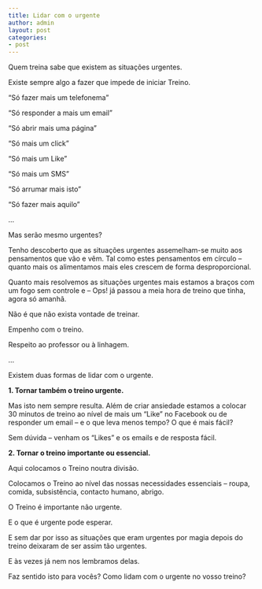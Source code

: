 ```yaml
---
title: Lidar com o urgente
author: admin
layout: post
categories:
- post
---
```

Quem treina sabe que existem as situações urgentes.

Existe sempre algo a fazer que impede de iniciar Treino.

&#8220;Só fazer mais um telefonema&#8221;

&#8220;Só responder a mais um email&#8221;

&#8220;Só abrir mais uma página&#8221;

&#8220;Só mais um click&#8221;

&#8220;Só mais um Like&#8221;

&#8220;Só mais um SMS&#8221;

&#8220;Só arrumar mais isto&#8221;

&#8220;Só fazer mais aquilo&#8221;

&#8230;

Mas serão mesmo urgentes?

Tenho descoberto que as situações urgentes assemelham-se muito aos pensamentos que vão e vêm. Tal como estes pensamentos em círculo &#8211; quanto mais os alimentamos mais eles crescem de forma desproporcional.

Quanto mais resolvemos as situações urgentes mais estamos a braços com um fogo sem controle e &#8211; Ops! já passou a meia hora de treino que tinha, agora só amanhã.

Não é que não exista vontade de treinar.

Empenho com o treino.

Respeito ao professor ou à linhagem.

&#8230;

Existem duas formas de lidar com o urgente.

**1. Tornar também o treino urgente.**

Mas isto nem sempre resulta. Além de criar ansiedade estamos a colocar 30 minutos de treino ao nível de mais um &#8220;Like&#8221; no Facebook ou de responder um email &#8211; e o que leva menos tempo? O que é mais fácil?

Sem dúvida &#8211; venham os &#8220;Likes&#8221; e os emails e de resposta fácil.

**2. Tornar o treino importante ou essencial.**

Aqui colocamos o Treino noutra divisão.

Colocamos o Treino ao nível das nossas necessidades essenciais &#8211; roupa, comida, subsistência, contacto humano, abrigo.

O Treino é importante não urgente.

E o que é urgente pode esperar.

E sem dar por isso as situações que eram urgentes por magia depois do treino deixaram de ser assim tão urgentes.

E às vezes já nem nos lembramos delas.

Faz sentido isto para vocês? Como lidam com o urgente no vosso treino?
